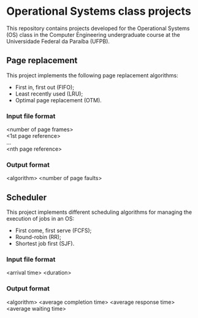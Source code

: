 # Operational Systems class projects

This repository contains projects developed for the Operational Systems (OS) class in the Computer Engineering undergraduate course at the Universidade Federal da Paraíba (UFPB).

## Page replacement

This project implements the following page replacement algorithms:

- First in, first out (FIFO);
- Least recently used (LRU);
- Optimal page replacement (OTM).

### Input file format

\<number of page frames\>\
\<1st page reference\>\
...\
\<nth page reference\>

### Output format

\<algorithm\> \<number of page faults\>

## Scheduler

This project implements different scheduling algorithms for managing the execution of jobs in an OS:

- First come, first serve (FCFS);
- Round-robin (RR);
- Shortest job first (SJF).

### Input file format

\<arrival time\> \<duration\>

### Output format
\<algorithm\> \<average completion time\> \<average response time\> \<average waiting time\>
